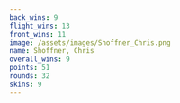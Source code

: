 ```yaml
---
back_wins: 9
flight_wins: 13
front_wins: 11
image: /assets/images/Shoffner_Chris.png
name: Shoffner, Chris
overall_wins: 9
points: 51
rounds: 32
skins: 9
---
```

